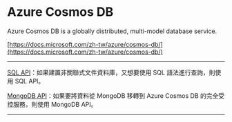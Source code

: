 # Azure Cosmos DB

Azure Cosmos DB is a globally distributed, multi-model database service.

[https://docs.microsoft.com/zh-tw/azure/cosmos-db/](https://docs.microsoft.com/zh-tw/azure/cosmos-db/)

---

[SQL API](https://docs.microsoft.com/zh-tw/azure/cosmos-db/sql-api-introduction)：如果建置非關聯式文件資料庫，又想要使用 SQL 語法進行查詢，則使用 SQL API。

[MongoDB API](https://docs.microsoft.com/zh-tw/azure/cosmos-db/mongodb-introduction)：如果要將資料從 MongoDB 移轉到 Azure Cosmos DB 的完全受控服務，則使用 MongoDB API。

---



